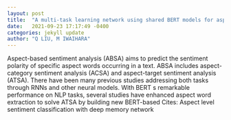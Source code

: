 ```yaml
---
layout: post
title:  "A multi-task learning network using shared BERT models for aspect-based sentiment analysis"
date:   2021-09-23 17:17:49 -0400
categories: jekyll update
author: "Q LIU, M IWAIHARA"
---
```

Aspect-based sentiment analysis (ABSA) aims to predict the sentiment polarity of specific aspect words occurring in a text. ABSA includes aspect-category sentiment analysis (ACSA) and aspect-target sentiment analysis (ATSA). There have been many previous studies addressing both tasks through RNNs and other neural models. With BERT s remarkable performance on NLP tasks, several studies have enhanced aspect word extraction to solve ATSA by building new BERT-based Cites: Aspect level sentiment classification with deep memory network